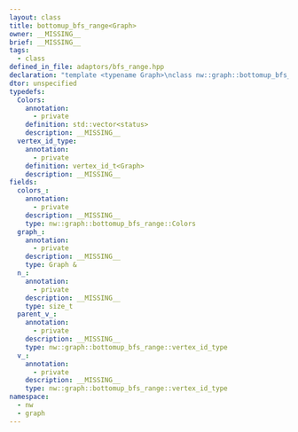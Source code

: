 ```yaml
---
layout: class
title: bottomup_bfs_range<Graph>
owner: __MISSING__
brief: __MISSING__
tags:
  - class
defined_in_file: adaptors/bfs_range.hpp
declaration: "template <typename Graph>\nclass nw::graph::bottomup_bfs_range;"
dtor: unspecified
typedefs:
  Colors:
    annotation:
      - private
    definition: std::vector<status>
    description: __MISSING__
  vertex_id_type:
    annotation:
      - private
    definition: vertex_id_t<Graph>
    description: __MISSING__
fields:
  colors_:
    annotation:
      - private
    description: __MISSING__
    type: nw::graph::bottomup_bfs_range::Colors
  graph_:
    annotation:
      - private
    description: __MISSING__
    type: Graph &
  n_:
    annotation:
      - private
    description: __MISSING__
    type: size_t
  parent_v_:
    annotation:
      - private
    description: __MISSING__
    type: nw::graph::bottomup_bfs_range::vertex_id_type
  v_:
    annotation:
      - private
    description: __MISSING__
    type: nw::graph::bottomup_bfs_range::vertex_id_type
namespace:
  - nw
  - graph
---
```


```{index}  bottomup_bfs_range<Graph>
```


